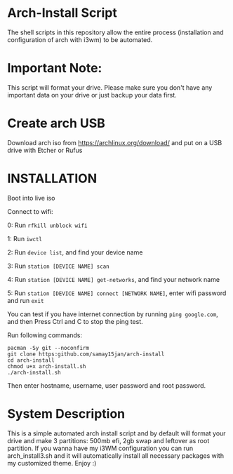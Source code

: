 # Arch-Install Script 
The shell scripts in this repository allow the entire process (installation and configuration of arch with i3wm) to be automated.

# Important Note: 
This script will format your drive. Please make sure you don't have any important data on your drive or just backup your data first.

# Create arch USB
Download arch iso from <https://archlinux.org/download/>
and put on a USB drive with Etcher or Rufus

# INSTALLATION
Boot into live iso 

Connect to wifi:

0: Run `rfkill unblock wifi`

1: Run `iwctl`

2: Run `device list`, and find your device name

3: Run `station [DEVICE NAME] scan`

4: Run `station [DEVICE NAME] get-networks`, and find your network name

5: Run `station [DEVICE NAME] connect [NETWORK NAME]`, enter wifi password and run `exit`

You can test if you have internet connection by running `ping google.com`, and then Press Ctrl and C to stop the ping test.

Run following commands:
```
pacman -Sy git --noconfirm
git clone https:github.com/samay15jan/arch-install
cd arch-install
chmod u+x arch-install.sh
./arch-install.sh
```

Then enter hostname, username, user password and root password.

# System Description
This is a simple automated arch install script and by default will format your drive and make 3 partitions: 500mb efi, 2gb swap and leftover as root partition. 
If you wanna have my i3WM configuration you can run arch_install3.sh and it will automatically install all necessary packages with my customized theme. Enjoy :)
